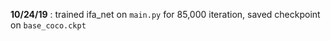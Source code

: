**10/24/19** : trained ifa_net on `main.py` for 85,000 iteration, saved checkpoint on `base_coco.ckpt`